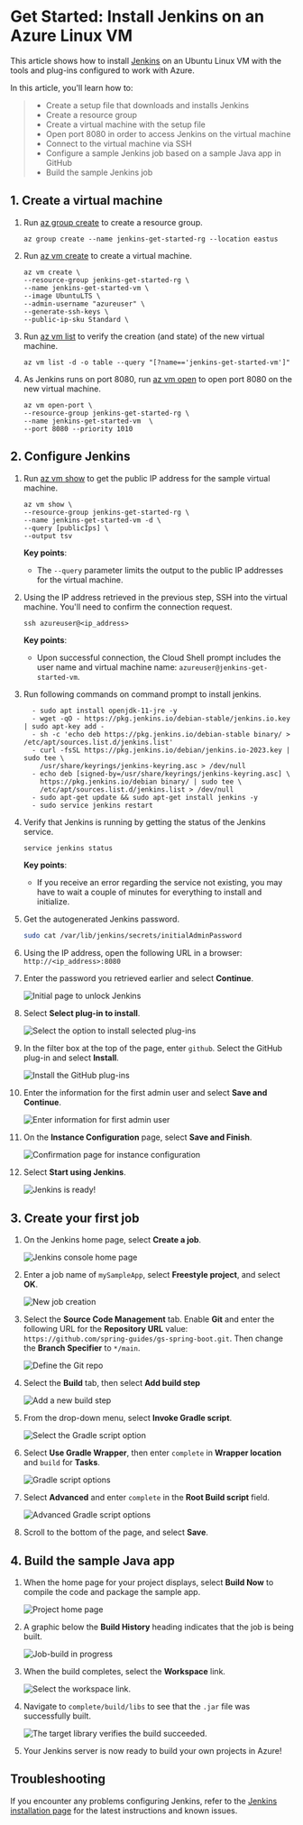 # Get Started: Install Jenkins on an Azure Linux VM

This article shows how to install [Jenkins](https://jenkins.io) on an Ubuntu Linux VM with the tools and plug-ins configured to work with Azure.

In this article, you'll learn how to:

> * Create a setup file that downloads and installs Jenkins
> * Create a resource group
> * Create a virtual machine with the setup file
> * Open port 8080 in order to access Jenkins on the virtual machine
> * Connect to the virtual machine via SSH
> * Configure a sample Jenkins job based on a sample Java app in GitHub
> * Build the sample Jenkins job

## 1. Create a virtual machine

1. Run [az group create](/cli/azure/group#az-group-create) to create a resource group.

    ```azurecli
    az group create --name jenkins-get-started-rg --location eastus
    ```

1. Run [az vm create](/cli/azure/vm#az-vm-create) to create a virtual machine.

    ```azurecli
    az vm create \
    --resource-group jenkins-get-started-rg \
    --name jenkins-get-started-vm \
    --image UbuntuLTS \
    --admin-username "azureuser" \
    --generate-ssh-keys \
    --public-ip-sku Standard \
    ```

1. Run [az vm list](/cli/azure/vm#az-vm-list) to verify the creation (and state) of the new virtual machine.

    ```azurecli
    az vm list -d -o table --query "[?name=='jenkins-get-started-vm']"
    ```

1. As Jenkins runs on port 8080, run [az vm open](/cli/azure/vm#az-vm-open-port) to open port 8080 on the new virtual machine.

    ```azurecli
    az vm open-port \
    --resource-group jenkins-get-started-rg \
    --name jenkins-get-started-vm  \
    --port 8080 --priority 1010
    ```

## 2. Configure Jenkins

1. Run [az vm show](/cli/azure/vm#az-vm-show) to get the public IP address for the sample virtual machine.

    ```azurecli
    az vm show \
    --resource-group jenkins-get-started-rg \
    --name jenkins-get-started-vm -d \
    --query [publicIps] \
    --output tsv
    ```

    **Key points**:

    - The `--query` parameter limits the output to the public IP addresses for the virtual machine.

1. Using the IP address retrieved in the previous step, SSH into the virtual machine. You'll need to confirm the connection request.

    ```azurecli
    ssh azureuser@<ip_address>
    ```

    **Key points**:

    - Upon successful connection, the Cloud Shell prompt includes the user name and virtual machine name: `azureuser@jenkins-get-started-vm`.

1. Run following commands on command prompt to install jenkins.

    ```
      - sudo apt install openjdk-11-jre -y
      - wget -qO - https://pkg.jenkins.io/debian-stable/jenkins.io.key | sudo apt-key add -
      - sh -c 'echo deb https://pkg.jenkins.io/debian-stable binary/ > /etc/apt/sources.list.d/jenkins.list'
      - curl -fsSL https://pkg.jenkins.io/debian/jenkins.io-2023.key | sudo tee \
        /usr/share/keyrings/jenkins-keyring.asc > /dev/null
      - echo deb [signed-by=/usr/share/keyrings/jenkins-keyring.asc] \
        https://pkg.jenkins.io/debian binary/ | sudo tee \
        /etc/apt/sources.list.d/jenkins.list > /dev/null
      - sudo apt-get update && sudo apt-get install jenkins -y
      - sudo service jenkins restart
    ```
    
1. Verify that Jenkins is running by getting the status of the Jenkins service.

    ```bash
    service jenkins status
    ```

    **Key points**:

    - If you receive an error regarding the service not existing, you may have to wait a couple of minutes for everything to install and initialize.

1. Get the autogenerated Jenkins password.

    ```bash
    sudo cat /var/lib/jenkins/secrets/initialAdminPassword
    ```

1. Using the IP address, open the following URL in a browser: `http://<ip_address>:8080`

1. Enter the password you retrieved earlier and select **Continue**.

    ![Initial page to unlock Jenkins](./media/unlock-jenkins.png)

1. Select **Select plug-in to install**.

    ![Select the option to install selected plug-ins](./media/select-plugins.png)

1. In the filter box at the top of the page, enter `github`. Select the GitHub plug-in and select **Install**.

    ![Install the GitHub plug-ins](./media/install-github-plugin.png)

1. Enter the information for the first admin user and select **Save and Continue**.

    ![Enter information for first admin user](./media/create-first-user.png)

1. On the **Instance Configuration** page, select **Save and Finish**.

    ![Confirmation page for instance configuration](./media/instance-configuration.png)

1. Select **Start using Jenkins**.

    ![Jenkins is ready!](./media/start-using-jenkins.png)

## 3. Create your first job

1. On the Jenkins home page, select **Create a job**.

    ![Jenkins console home page](./media/jenkins-home-page.png)

1. Enter a job name of `mySampleApp`, select **Freestyle project**, and select **OK**.

    ![New job creation](./media/new-job.png)

1. Select the **Source Code Management** tab. Enable **Git** and enter the following URL for the **Repository URL** value: `https://github.com/spring-guides/gs-spring-boot.git`. Then change the **Branch Specifier** to `*/main`.

    ![Define the Git repo](./media/source-code-management.png)

1. Select the **Build** tab, then select **Add build step**

    ![Add a new build step](./media/add-build-step.png)

1. From the drop-down menu, select **Invoke Gradle script**.

    ![Select the Gradle script option](./media/invoke-gradle-script-option.png)

1. Select **Use Gradle Wrapper**, then enter `complete` in **Wrapper location** and `build` for **Tasks**.

    ![Gradle script options](./media/gradle-script-options.png)

1. Select **Advanced** and enter `complete` in the **Root Build script** field.

    ![Advanced Gradle script options](./media/root-build-script.png)

1. Scroll to the bottom of the page, and select **Save**.

## 4. Build the sample Java app

1. When the home page for your project displays, select **Build Now** to compile the code and package the sample app.

    ![Project home page](./media/project-home-page.png)

1. A graphic below the **Build History** heading indicates that the job is being built.

    ![Job-build in progress](./media/job-currently-building.png)

1. When the build completes, select the **Workspace** link.

    ![Select the workspace link.](./media/job-workspace.png)

1. Navigate to `complete/build/libs` to see that the `.jar` file was successfully built.

    ![The target library verifies the build succeeded.](./media/successful-build.png)

1. Your Jenkins server is now ready to build your own projects in Azure!

## Troubleshooting

If you encounter any problems configuring Jenkins, refer to the [Jenkins installation page](https://www.jenkins.io/doc/book/installing/) for the latest instructions and known issues.

